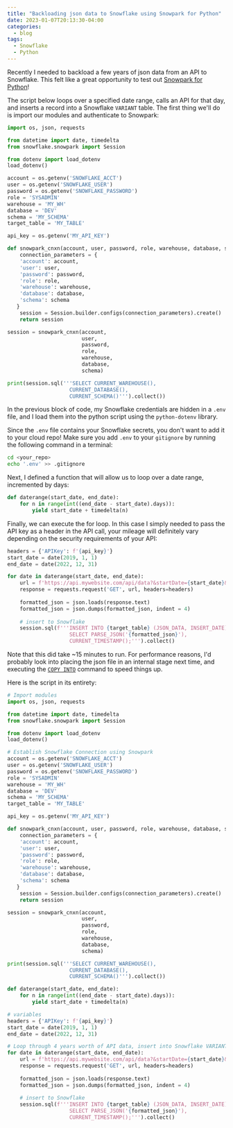 ```yaml
---
title: "Backloading json data to Snowflake using Snowpark for Python"
date: 2023-01-07T20:13:30-04:00
categories:
  - blog
tags:
  - Snowflake
  - Python
---
```


Recently I needed to backload a few years of json data from an API to Snowflake. This felt like a great opportunity to test out [Snowpark for Python](https://docs.snowflake.com/en/developer-guide/snowpark/python/index.html)!


The script below loops over a specified date range, calls an API for that day, and inserts a record into a Snowflake `VARIANT` table. The first thing we'll do is import our modules and authenticate to Snowpark:

```py
import os, json, requests

from datetime import date, timedelta
from snowflake.snowpark import Session

from dotenv import load_dotenv
load_dotenv()

account = os.getenv('SNOWFLAKE_ACCT')
user = os.getenv('SNOWFLAKE_USER')
password = os.getenv('SNOWFLAKE_PASSWORD')
role = 'SYSADMIN'
warehouse = 'MY_WH'
database = 'DEV'
schema = 'MY_SCHEMA'
target_table = 'MY_TABLE'

api_key = os.getenv('MY_API_KEY')

def snowpark_cnxn(account, user, password, role, warehouse, database, schema):
    connection_parameters = {
    'account': account,
    'user': user,
    'password': password,
    'role': role,
    'warehouse': warehouse,
    'database': database,
    'schema': schema
   }
    session = Session.builder.configs(connection_parameters).create()
    return session

session = snowpark_cnxn(account, 
                        user, 
                        password, 
                        role, 
                        warehouse, 
                        database, 
                        schema)

print(session.sql('''SELECT CURRENT_WAREHOUSE(), 
                    CURRENT_DATABASE(), 
                    CURRENT_SCHEMA()''').collect())
```

In the previous block of code, my Snowflake credentials are hidden in a `.env` file, and I load them into the python script using the `python-dotenv` library. 

Since the `.env` file contains your Snowflake secrets, you don't want to add it to your cloud repo! Make sure you add `.env` to your `gitignore` by running the following command in a terminal:

```bash
cd <your_repo>
echo '.env' >> .gitignore
```
Next, I defined a function that will allow us to loop over a date range, incremented by days:

```py
def daterange(start_date, end_date):
    for n in range(int((end_date - start_date).days)):
        yield start_date + timedelta(n)
```

Finally, we can execute the for loop. In this case I simply needed to pass the API key as a header in the API call, your mileage will definitely vary depending on the security requirements of your API:

```py
headers = {'APIKey': f'{api_key}'}       
start_date = date(2019, 1, 1)
end_date = date(2022, 12, 31)

for date in daterange(start_date, end_date):
    url = f'https://api.mywebsite.com/api/data?&startDate={start_date}&endDate={end_date}'
    response = requests.request('GET', url, headers=headers)
    
    formatted_json = json.loads(response.text)
    formatted_json = json.dumps(formatted_json, indent = 4)
    
    # insert to Snowflake
    session.sql(f'''INSERT INTO {target_table} (JSON_DATA, INSERT_DATE)
                    SELECT PARSE_JSON('{formatted_json}'),
                    CURRENT_TIMESTAMP();''').collect()
```

Note that this did take ~15 minutes to run. For performance reasons, I'd probably look into placing the json file in an internal stage next time, and executing the [`COPY INTO`](https://docs.snowflake.com/en/sql-reference/sql/copy-into-table.html) command to speed things up.

Here is the script in its entirety:

```py
# Import modules
import os, json, requests

from datetime import date, timedelta
from snowflake.snowpark import Session

from dotenv import load_dotenv
load_dotenv()

# Establish Snowflake Connection using Snowpark
account = os.getenv('SNOWFLAKE_ACCT')
user = os.getenv('SNOWFLAKE_USER')
password = os.getenv('SNOWFLAKE_PASSWORD')
role = 'SYSADMIN'
warehouse = 'MY_WH'
database = 'DEV'
schema = 'MY_SCHEMA'
target_table = 'MY_TABLE'

api_key = os.getenv('MY_API_KEY')

def snowpark_cnxn(account, user, password, role, warehouse, database, schema):
    connection_parameters = {
    'account': account,
    'user': user,
    'password': password,
    'role': role,
    'warehouse': warehouse,
    'database': database,
    'schema': schema
   }
    session = Session.builder.configs(connection_parameters).create()
    return session

session = snowpark_cnxn(account, 
                        user, 
                        password, 
                        role, 
                        warehouse, 
                        database, 
                        schema)

print(session.sql('''SELECT CURRENT_WAREHOUSE(), 
                    CURRENT_DATABASE(), 
                    CURRENT_SCHEMA()''').collect())

def daterange(start_date, end_date):
    for n in range(int((end_date - start_date).days)):
        yield start_date + timedelta(n)

# variables
headers = {'APIKey': f'{api_key}'}       
start_date = date(2019, 1, 1)
end_date = date(2022, 12, 31)

# Loop through 4 years worth of API data, insert into Snowflake VARIANT table
for date in daterange(start_date, end_date):
    url = f'https://api.mywebsite.com/api/data?&startDate={start_date}&endDate={end_date}'
    response = requests.request('GET', url, headers=headers)
    
    formatted_json = json.loads(response.text)
    formatted_json = json.dumps(formatted_json, indent = 4)
    
    # insert to Snowflake
    session.sql(f'''INSERT INTO {target_table} (JSON_DATA, INSERT_DATE)
                    SELECT PARSE_JSON('{formatted_json}'),
                    CURRENT_TIMESTAMP();''').collect()
```